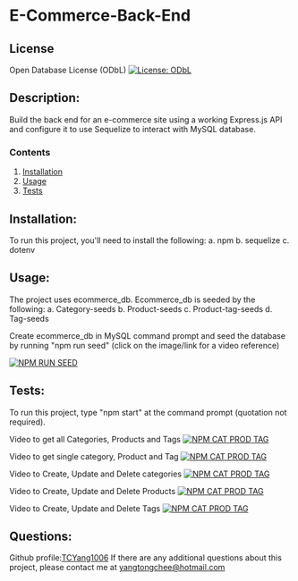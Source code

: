 
  
# E-Commerce-Back-End

## License
Open Database License (ODbL)
[![License: ODbL](https://img.shields.io/badge/License-ODbL-brightgreen.svg)](https://opendatacommons.org/licenses/odbl/)

## Description: 
Build the back end for an e-commerce site using a working Express.js API and configure it to use Sequelize to interact with MySQL database.

### Contents
1.  [Installation](#installation)
2.  [Usage](#usage)
3.  [Tests](#tests)

## Installation:  
To run this project, you'll need to install the following:
a.  npm
b.  sequelize
c.  dotenv

## Usage:
The project uses ecommerce_db.  Ecommerce_db is seeded by the following:
a.  Category-seeds
b.  Product-seeds
c.  Product-tag-seeds
d.  Tag-seeds

Create ecommerce_db in MySQL command prompt and seed the database by running "npm run seed" (click on the image/link for a video reference)

[![NPM RUN SEED](https://img.youtube.com/vi/--b-9HrKK6w/0.jpg)](https://drive.google.com/file/d/1ZgPBzD6tnL5kSkQBCVdCYqyoblsWC3wg/preview)

## Tests:
To run this project, type "npm start" at the command prompt (quotation not required).

Video to get all Categories, Products and Tags
[![NPM CAT PROD TAG](https://pngtree.com/so/play)](https://drive.google.com/file/d/1BlFOZMRRo-ZdndUXuTUmdhi-LZS_C-91/preview)

Video to get single category, Product and Tag
[![NPM CAT PROD TAG](https://pngtree.com/so/play)](https://drive.google.com/file/d/1MjnLUtF-phxnBcnmyX17BHFYi7dwqT55/preview)


Video to Create, Update and Delete categories
[![NPM CAT PROD TAG](https://pngtree.com/so/play)](https://drive.google.com/file/d/1uOd66LHU0FEs61z2Heusw98Qzlf0x4Pj/preview)


Video to Create, Update and Delete Products
[![NPM CAT PROD TAG](https://pngtree.com/so/play)](https://drive.google.com/file/d/1lU3M-Z850S4H5FHaDCUXLpyNBXKszZt4/preview)


Video to Create, Update and Delete Tags
[![NPM CAT PROD TAG](https://pngtree.com/so/play)](https://drive.google.com/file/d/1zEvVoKhdmjDCBp93o7GlEhOQblg2hXwR/preview)


## Questions:
Github profile:[TCYang1006](https://github.com/TCYang1006)
If there are any additional questions about this project, please contact me at [yangtongchee@hotmail.com](yangtongchee@hotmail.com)
